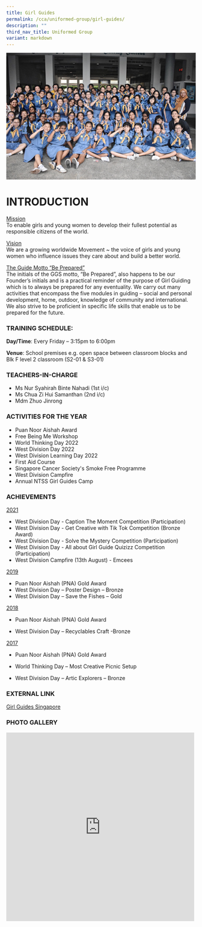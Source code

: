 ```yaml
---
title: Girl Guides
permalink: /cca/uniformed-group/girl-guides/
description: ""
third_nav_title: Uniformed Group
variant: markdown
---
```

![](/images/main.jpg)

# INTRODUCTION
<u>Mission</u><br>
To enable girls and young women to develop their fullest potential as responsible citizens of the world.

<u>Vision</u><br>
We are a growing worldwide Movement ~ the voice of girls and young women who influence issues they care about and build a better world.

<u>The Guide Motto “Be Prepared”</u><br>
The initials of the GGS motto, “Be Prepared”, also happens to be our Founder’s initials and is a practical reminder of the purpose of Girl Guiding which is to always be prepared for any eventuality. We carry out many activities that encompass the five modules in guiding – social and personal development, home, outdoor, knowledge of community and international. We also strive to be proficient in specific life skills that enable us to be prepared for the future.

### TRAINING SCHEDULE:

**Day/Time**: Every Friday – 3:15pm to 6:00pm

**Venue**: School premises e.g. open space between classroom blocks and Blk F level 2 classroom (S2-01 &amp; S3-01)

### TEACHERS-IN-CHARGE

* Ms Nur Syahirah Binte Nahadi (1st i/c)
* Ms Chua Zi Hui Samanthan (2nd i/c)
* Mdm Zhuo Jinrong

### ACTIVITIES FOR THE YEAR

* Puan Noor Aishah Award
* Free Being Me Workshop
* World Thinking Day 2022
* West Division Day 2022 
* West Division Learning Day 2022
* First Aid Course
* Singapore Cancer Society's Smoke Free Programme
* West Division Campfire 
* Annual NTSS Girl Guides Camp

### ACHIEVEMENTS

<u>2021</u>

* West Division Day - Caption The Moment Competition (Participation)
* West Division Day - Get Creative with Tik Tok Competition (Bronze Award)
* West Division Day - Solve the Mystery Competition (Participation)
* West Division Day - All about Girl Guide Quizizz Competition (Participation)
* West Division Campfire (13th August) - Emcees

<u>2019</u>

* Puan Noor Aishah (PNA) Gold Award
* West Division Day – Poster Design – Bronze
* West Division Day – Save the Fishes – Gold 

<u>2018</u>

* Puan Noor Aishah (PNA) Gold Award

* West Division Day – Recyclables Craft -Bronze



<u>2017</u>

* Puan Noor Aishah (PNA) Gold Award

* World Thinking Day – Most Creative Picnic Setup 

* West Division Day – Artic Explorers – Bronze


### EXTERNAL LINK

[Girl Guides Singapore](https://www.girlguides.org.sg)

### PHOTO GALLERY

<iframe allowfullscreen="true" height="500" width="500" frameborder="0" src="https://docs.google.com/presentation/d/e/2PACX-1vRolY5cnEIwByzC2Hj1hGgF7r0hTpaynH3kI-0vWWYGZk6RN0PpohUYG4HHA6F_UlVTxIKL3GkjbwWZ/embed?start=true&amp;loop=true&amp;delayms=3000"></iframe>